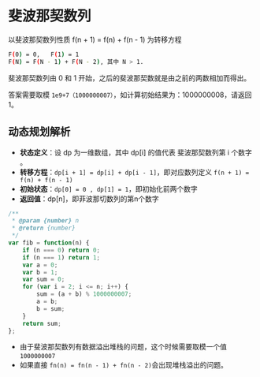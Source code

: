 # 斐波那契数列

以斐波那契数列性质 f(n + 1) = f(n) + f(n - 1) 为转移方程

```bash
F(0) = 0,   F(1) = 1
F(N) = F(N - 1) + F(N - 2), 其中 N > 1.
```

斐波那契数列由 0 和 1 开始，之后的斐波那契数就是由之前的两数相加而得出。

答案需要取模 `1e9+7（1000000007）`，如计算初始结果为：1000000008，请返回 1。

## 动态规划解析

- **状态定义**：设 dp 为一维数组，其中 dp[i] 的值代表 斐波那契数列第 i 个数字 。
- **转移方程**：`dp[i + 1] = dp[i] + dp[i - 1]`，即对应数列定义 `f(n + 1) = f(n) + f(n - 1)`
- **初始状态**：`dp[0] = 0 , dp[1] = 1`，即初始化前两个数字
- **返回值**：dp[n]，即菲波那切数列的第n个数字

```javascript
/**
 * @param {number} n
 * @return {number}
 */
var fib = function(n) {
    if (n === 0) return 0;
    if (n === 1) return 1;
    var a = 0;
    var b = 1;
    var sum = 0;
    for (var i = 2; i <= n; i++) {
        sum = (a + b) % 1000000007;
        a = b;
        b = sum;
    }
    return sum;
};
```

- 由于斐波那契数列有数据溢出堆栈的问题，这个时候需要取模一个值 `1000000007`
- 如果直接 `fn(n) = fn(n - 1) + fn(n - 2)`会出现堆栈溢出的问题。